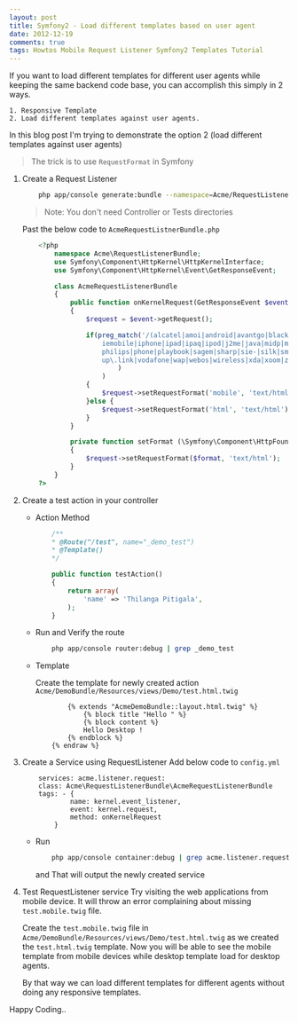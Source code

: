```yaml
---
layout: post
title: Symfony2 - Load different templates based on user agent
date: 2012-12-19
comments: true
tags: Howtos Mobile Request Listener Symfony2 Templates Tutorial
---
```


If you want to load different templates for different user agents while keeping the same backend code base,
you can accomplish this simply in 2 ways.

    1. Responsive Template
    2. Load different templates against user agents.

In this blog post I'm trying to demonstrate the option 2 (load different templates against user agents)

>The trick is to use `RequestFormat` in Symfony

1. Create a Request Listener

    ```bash
        php app/console generate:bundle --namespace=Acme/RequestListenerBundle --format=yml
    ```

    >Note: You don't need Controller or Tests directories

    Past the below code to `AcmeRequestListnerBundle.php`

    ```php
        <?php
            namespace Acme\RequestListenerBundle;
            use Symfony\Component\HttpKernel\HttpKernelInterface;
            use Symfony\Component\HttpKernel\Event\GetResponseEvent;

            class AcmeRequestListenerBundle
            {
                public function onKernelRequest(GetResponseEvent $event)
                {
                    $request = $event->getRequest();

                    if(preg_match('/(alcatel|amoi|android|avantgo|blackberry|benq|cell|cricket|docomo|elaine|htc|
                        iemobile|iphone|ipad|ipaq|ipod|j2me|java|midp|mini|mmp|mobi|motorola|nec-|nokia|palm|panasonic|
                        philips|phone|playbook|sagem|sharp|sie-|silk|smartphone|sony|symbian|t-mobile|telus|up\.browser|
                        up\.link|vodafone|wap|webos|wireless|xda|xoom|zte)/i', $request->headers->get('user-agent')
                            )
                        )
                    {
                        $request->setRequestFormat('mobile', 'text/html');
                    }else {
                        $request->setRequestFormat('html', 'text/html');
                    }
                }

                private function setFormat (\Symfony\Component\HttpFoundation\Request $request, $format='html')
                {
                    $request->setRequestFormat($format, 'text/html');
                }
            }
        ?>
    ```

2. Create a test action in your controller
    - Action Method

        ```php
            /**
            * @Route("/test", name="_demo_test")
            * @Template()
            */

            public function testAction()
            {
                return array(
                    'name' => 'Thilanga Pitigala',
                );
            }
        ```
    - Run and Verify the route

        ```bash
            php app/console router:debug | grep _demo_test
        ```
    - Template

        Create the template for newly created action `Acme/DemoBundle/Resources/views/Demo/test.html.twig`

        ```{% raw %}
                {% extends "AcmeDemoBundle::layout.html.twig" %}
                    {% block title "Hello " %}
                    {% block content %}
                    Hello Desktop !
                {% endblock %}
            {% endraw %}
        ```

3. Create a Service using RequestListener
    Add below code to `config.yml`

    ```
        services: acme.listener.request:
        class: Acme\RequestListenerBundle\AcmeRequestListenerBundle
        tags: - {
                name: kernel.event_listener,
                event: kernel.request,
                method: onKernelRequest
            }
    ```
    - Run

        ```bash
            php app/console container:debug | grep acme.listener.request
        ```
        and That will output the newly created service


3. Test RequestListener service
    Try visiting the web applications from mobile device. It will throw an error complaining about missing `test.mobile.twig` file.

    Create the `test.mobile.twig` file in `Acme/DemoBundle/Resources/views/Demo/test.html.twig` as we created the `test.html.twig` template.
    Now you will be able to see the mobile template from mobile devices while desktop template load for desktop agents.

    By that way we can load different templates for different agents without doing any responsive templates.

Happy Coding..